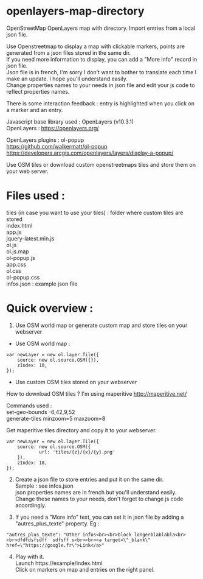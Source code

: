 # openlayers-map-directory
OpenStreetMap OpenLayers map with directory. Import entries from a local json file.

Use Openstreetmap to display a map with clickable markers, points are generated from a json files stored in the same dir.<br/>
If you need more information to display, you can add a "More info" record in json file.<br/>
Json file is in french, I'm sorry I don't want to bother to translate each time I make an update. I hope you'll understand easily.<br/>
Change properties names to your needs in json file and edit your js code to reflect properties names.<br/>

There is some interaction feedback : entry is highlighted when you click on a marker and an entry.

Javascript base library used : OpenLayers (v10.3.1)<br/>
OpenLayers : https://openlayers.org/

OpenLayers plugins : ol-popup<br/>
https://github.com/walkermatt/ol-popup
https://developers.arcgis.com/openlayers/layers/display-a-popup/

Use OSM tiles or download custom openstreetmaps tiles and store them on your web server.

# Files used :

tiles (in case you want to use your tiles) : folder where custom tiles are stored<br />
index.html<br />
app.js<br />
jquery-latest.min.js<br />
ol.js<br />
ol.js.map<br />
ol-popup.js<br />
app.css<br />
ol.css<br />
ol-popup.css<br />
infos.json : example json file<br />

# Quick overview :

1) Use OSM world map or generate custom map and store tiles on your webserver<br/>

- Use OSM world map :<br/>
```
var newLayer = new ol.layer.Tile({
	source: new ol.source.OSM({}),
	zIndex: 10,
});
```

- Use custom OSM tiles stored on your webserver<br/>

How to download OSM tiles ? I'm using maperitive http://maperitive.net/

Commands used :<br/>
set-geo-bounds -6,42,9,52<br/>
generate-tiles minzoom=5 maxzoom=8<br/>

Get maperitive tiles directory and copy it to your webserver.

```
var newLayer = new ol.layer.Tile({
	source: new ol.source.OSM({
			url: 'tiles/{z}/{x}/{y}.png'
	}),
	zIndex: 10,
});
```

2) Create a json file to store entries and put it on the same dir.<br/>
Sample : see infos.json<br/>
json properties names are in french but you'll understand easily.<br/>
Change these names to your needs, don't forget to change js code accordingly.

3) If you need a "More info" text, you can set it in json file by adding a "autres_plus_texte" property.
Eg :
```
"autres_plus_texte": "Other infos<br><br>block longerblablabla<br><br>dfdfdsfsdff  sdfsff s<br><br><a target=\"_blank\" href=\"https://google.fr\">Link</a>"
```

4) Play with it.<br/>
Launch https://example/index.html<br/>
Click on markers on map and entries on the right panel.
